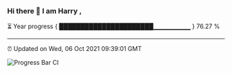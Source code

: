 ### Hi there 👋 I am Harry , 

⏳ Year progress { ██████████████████████▁▁▁▁▁▁▁▁ } 76.27 %

---

⏰ Updated on Wed, 06 Oct 2021 09:39:01 GMT

![Progress Bar CI](https://github.com/duykhang68/duykhang68/workflows/Progress%20Bar%20CI/badge.svg)
